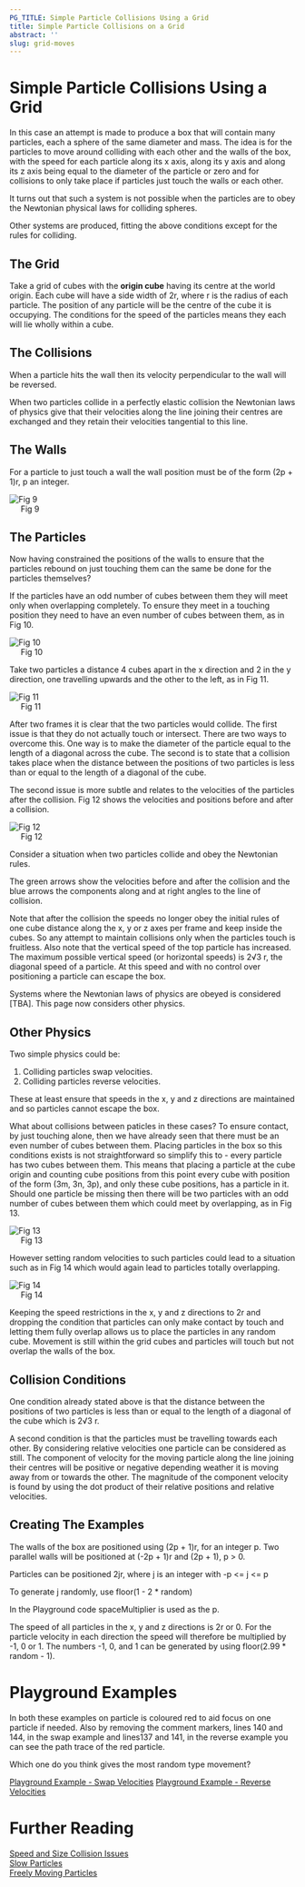 ```yaml
---
PG_TITLE: Simple Particle Collisions Using a Grid
title: Simple Particle Collisions on a Grid
abstract: ''
slug: grid-moves
---
```



# Simple Particle Collisions Using a Grid

In this case an attempt is made to produce a box that will contain many particles, each a sphere of the same diameter and mass. The idea is for the particles  to move around colliding with each other and the walls of the box, with the speed for each particle along its x axis, along its y axis and along its z axis being equal to the diameter of the particle or zero and for collisions to only take place if particles just touch the walls or each other. 

It turns out that such a system is not possible when the particles are to obey the Newtonian physical laws for colliding spheres. 

Other systems are produced, fitting the above conditions except for the rules for colliding.


## The Grid

Take a grid of cubes with the **origin cube** having its centre at the world origin. Each cube will have a side width of 2r, where r is the radius of each 
particle. The position of any particle will be the centre of the cube it is occupying. The conditions for the speed of the particles means they each will lie wholly within a cube.

## The Collisions

When a particle hits the wall then its velocity perpendicular to the wall will be reversed.

When two particles collide in a perfectly elastic collision the Newtonian laws of physics give that their velocities along the line joining their centres are exchanged and they retain their velocities tangential to this line.

## The Walls

For a particle to just touch a wall the wall position must be of the form (2p + 1)r, p an integer.

![Fig 9](/img/samples/collide8.jpg)  
&nbsp;&nbsp;&nbsp;&nbsp;&nbsp;Fig 9

## The Particles

Now having constrained the positions of the walls to ensure that the particles rebound on just touching them can the same be done for the particles themselves?

If the particles have an odd number of cubes between them they will meet only when overlapping completely. To ensure they meet 
in a touching position they need to have an even number of cubes between them, as in Fig 10.

![Fig 10](/img/samples/collide9.jpg)  
&nbsp;&nbsp;&nbsp;&nbsp;&nbsp;Fig 10

Take two particles a distance 4 cubes apart in the x direction and 2 in the y direction, one travelling upwards and the other to the left, as in Fig 11.

![Fig 11](/img/samples/collide10.jpg)  
&nbsp;&nbsp;&nbsp;&nbsp;&nbsp;Fig 11

After two frames it is clear that the two particles would collide. The first issue is that they do not actually touch or intersect. There are two ways to overcome this. One way is to make the diameter of the particle equal to the length of a diagonal across the cube. The second is to state that a collision takes place when the distance between the positions of two particles is less than or equal to the length of a diagonal of the cube.

The second issue is more subtle and relates to the velocities of the particles after the collision. Fig 12 shows the velocities and positions 
before and after a collision. 

![Fig 12](/img/samples/collide11.jpg)  
&nbsp;&nbsp;&nbsp;&nbsp;&nbsp;Fig 12

Consider a situation when two particles collide and obey the Newtonian rules.

The green arrows show the velocities before and after the collision and the blue arrows the components along and at right angles to the line of collision.

Note that after the collision the speeds no longer obey the initial rules of one cube distance along the x, y or z axes per frame and keep inside the cubes. So any attempt to maintain collisions only when the particles touch is fruitless. Also note that the vertical speed of the top particle has increased. The maximum possible vertical speed (or horizontal speeds) is 2&radic;3 r, the diagonal speed of a particle. At this speed and with no control over positioning a particle can escape the box.

Systems where the Newtonian laws of physics are obeyed is considered [TBA]. This page now considers other physics.

## Other Physics

Two simple physics could be:

1. Colliding particles swap velocities. 
2. Colliding particles reverse velocities.

These at least ensure that speeds in the x, y and z directions are maintained and so particles cannot escape the box. 

What about collisions between paticles in these cases? To ensure contact, by just touching alone, then we have already seen that there must be an even number of cubes between them. Placing particles in the box so this conditions exists is not straightforward so simplify this to - every particle has two cubes between them. This means that placing a particle at the cube origin and counting cube positions from this point every cube with position of the form (3m, 3n, 3p), and only these cube positions, has a particle in it. Should one particle be missing then there will be two particles with an odd number of cubes between them which could meet by overlapping, as in Fig 13.

![Fig 13](/img/samples/collide12.jpg)  
&nbsp;&nbsp;&nbsp;&nbsp;&nbsp;Fig 13

However setting random velocities to such particles could lead to a situation such as in Fig 14 which would again lead to particles totally overlapping. 

![Fig 14](/img/samples/collide13.jpg)  
&nbsp;&nbsp;&nbsp;&nbsp;&nbsp;Fig 14

Keeping the speed restrictions in the x, y and z directions to 2r and dropping the condition that particles can only make contact by touch and letting them fully overlap allows us to place the particles in any random cube. Movement is still within the grid cubes and particles will touch but not overlap the walls of the box. 

## Collision Conditions

One condition already stated above is that the distance between the positions of two particles is less than or equal to the length of a diagonal of the cube which is 2&radic;3 r.

A second condition is that the particles must be travelling towards each other. By considering relative velocities one particle can be considered as still. 
The component of velocity for the moving particle along the line joining their centres will be positive or negative depending weather it is moving away from or towards the other. The magnitude of the component velocity is found by using the dot product of their relative positions and relative velocities. 

## Creating The Examples

The walls of the box are positioned using (2p + 1)r, for an integer p. Two parallel walls will be positioned at (-2p + 1)r and (2p + 1), p &gt; 0.

Particles can be positioned 2jr, where j is an integer with -p &lt;= j &lt;= p

To generate j randomly, use floor(1 - 2 * random)

In the Playground code spaceMultiplier is used as the p.

The speed of all particles in the x, y and z directions is 2r or 0. For the particle velocity in each direction the speed will therefore be multiplied by -1, 0 or 1. The numbers -1, 0, and 1 can be generated by using floor(2.99 * random - 1).

# Playground Examples

In both these examples on particle is coloured red to aid focus on one particle if needed. Also by removing the comment markers, lines 140 and 144, in the swap example and lines137 and 141, in the reverse example you can see the path trace of the red particle.

Which one do you think gives the most random type movement?

[Playground Example - Swap Velocities](http://www.babylonjs-playground.com/#CGSXR)
[Playground Example - Reverse Velocities](http://www.babylonjs-playground.com/#CGSXR#1)

# Further Reading

[Speed and Size Collision Issues](/samples/Issues.html)   
[Slow Particles](/samples/Slow_Collide.html)  
[Freely Moving Particles](/samples/Free_Collide.html) 



